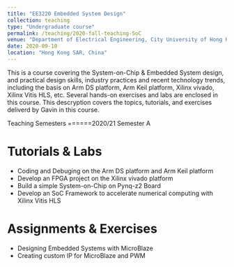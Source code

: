 ```yaml
---
title: "EE3220 Embedded System Design"
collection: teaching
type: "Undergraduate course"
permalink: /teaching/2020-fall-teaching-SoC
venue: "Department of Electrical Engineering, City University of Hong Kong"
date: 2020-09-10
location: "Hong Kong SAR, China"
---
```


This is a course covering the System-on-Chip & Embedded System design, and practical design skills, industry practices and recent technology trends, including the basis on Arm DS platform, Arm Keil platform, Xilinx vivado, Xilinx Vitis HLS, etc. Several hands-on exercises and labs are enclosed in this course. This descryption covers the topics, tutorials, and exercises deliverd by Gavin in this course.

Teaching Semesters
======2020/21 Semester A

Tutorials & Labs
======
- Coding and Debuging on the Arm DS platform and Arm Keil platform
- Develop an FPGA project on the Xilinx vivado platform
- Build a simple System-on-Chip on Pynq-z2 Board
- Develop an SoC Framework to accelerate numerical computing with Xilinx Vitis HLS

Assignments & Exercises
======
- Designing Embedded Systems with MicroBlaze
- Creating custom IP for MicroBlaze and PWM